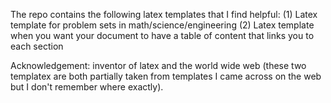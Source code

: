 The repo contains the following latex templates that I find helpful:
(1) Latex template for problem sets in math/science/engineering
(2) Latex template when you want your document to have a table of content that links you to each section

Acknowledgement: inventor of latex and the world wide web (these two templatex are both partially taken from templates I came across on the web but I don't remember where exactly).
